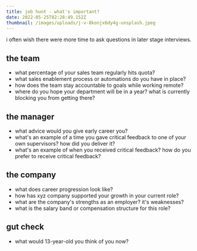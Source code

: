 ```yaml
---
title: job hunt - what's important?
date: 2022-05-25T02:28:49.152Z
thumbnail: /images/uploads/j-v-8konjx6dy4g-unsplash.jpeg
---
```

i often wish there were more time to ask questions in later stage interviews.

## the team

- what percentage of your sales team regularly hits quota?
- what sales enablement process or automations do you have in place?
- how does the team stay accountable to goals while working remote?
- where do you hope your department will be in a year? what is currently blocking you from getting there?

## the manager

- what advice would you give early career you?
- what's an example of a time you gave critical feedback to one of your own supervisors? how did you deliver it? 
- what's an example of when you received critical feedback? how do you prefer to receive critical feedback?

## the company

- what does career progression look like?
- how has xyz company supported your growth in your current role?
- what are the company's strengths as an employer? it's weaknesses?
- what is the salary band or compensation structure for this role?

## gut check

- what would 13-year-old you think of you now?